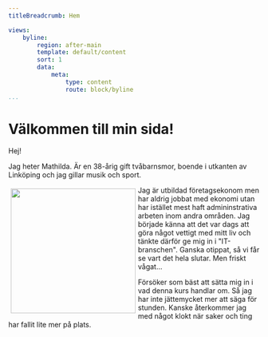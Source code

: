 ```yaml
---
titleBreadcrumb: Hem

views:
    byline:
        region: after-main
        template: default/content
        sort: 1
        data:
            meta:
                type: content
                route: block/byline
...
```

Välkommen till min sida!
===============================

Hej!

Jag heter Mathilda. Är en 38-årig gift tvåbarnsmor, boende i utkanten av Linköping
och jag gillar musik och sport.

<img src="img/presentation.jpg" style="float: left; width: 250px; margin: 5px; overflow: auto;">

Jag är utbildad företagsekonom men har aldrig jobbat med ekonomi utan har istället
mest haft admininstrativa arbeten inom andra områden. Jag började känna att det
var dags att göra något vettigt med mitt liv och tänkte därför ge mig in i
"IT-branschen". Ganska otippat, så vi får se vart det hela slutar. Men friskt vågat...

Försöker som bäst att sätta mig in i vad denna kurs handlar om. Så jag har inte
jättemycket mer att säga för stunden. Kanske återkommer jag med något klokt när
saker och ting har fallit lite mer på plats.

